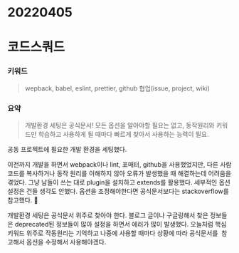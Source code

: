 # 20220405 

# 코드스쿼드

### 키워드

> wepback, babel, eslint, prettier, github 협업(issue, project, wiki)

### 요약

> 개발환경 세팅은 공식문서! 모든 옵션을 알아야할 필요는 없고, 동작원리와 키워드만 학습하고 사용하게 될 때마다 빠르게 찾아서 사용하는 능력이 필요.

공동 프로젝트에 필요한 개발 환경을 세팅했다.

이전까지 개발을 하면서 webpack이나 lint, 포매터, github을 사용했었지만, 다른 사람 코드를 복사하거나 동작 원리를 이해하지 않아 오류가 발생했을 때 해결하는데 어려움을 겪었다. 그냥 남들이 쓰는 대로 plugin을 설치하고 extends를 활용했다. 세부적인 옵션 설정은 건들 생각도 안했다. 옵션을 조정해야한다면 공식문서보다는 stackoverflow를 참고했다. 🥲

개발환경 세팅은 공식문서 위주로 찾아야 한다. 블로그 글이나 구글링해서 찾은 정보들은 deprecated된 정보들이 많아 설정을 하면서 에러가 많이 발생했다. 오늘처럼 핵심키워드 위주로 작동원리는 기억하고 나중에 사용할 때마다 상황에 따라 공식문서를  참고해서 옵션을 수정해서 사용해야겠다.

